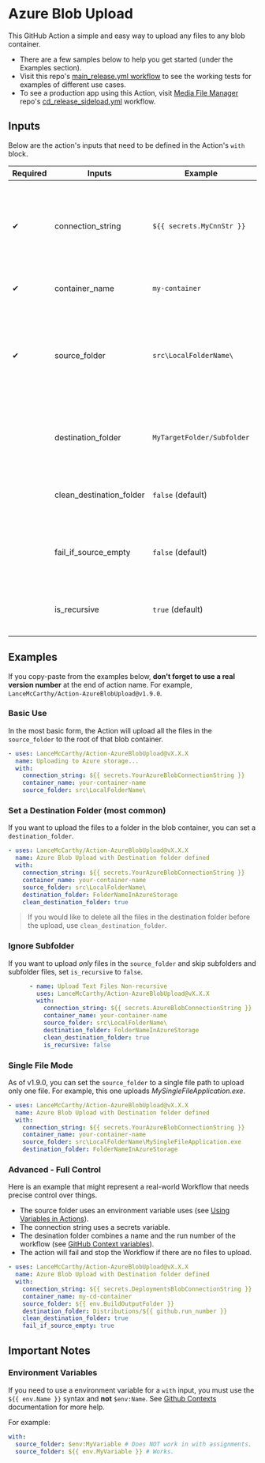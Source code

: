 # Azure Blob Upload

This GitHub Action a simple and easy way to upload any files to any blob container.

* There are a few samples below to help you get started (under the Examples section).
* Visit this repo's [main_release.yml workflow](https://github.com/LanceMcCarthy/Action-AzureBlobUpload/blob/main/.github/workflows/main_release.yml) to see the working tests for examples of different use cases.
* To see a production app using this Action, visit [Media File Manager](https://github.com/LanceMcCarthy/MediaFileManager) repo's [cd_release_sideload.yml](https://github.com/LanceMcCarthy/MediaFileManager/blob/main/.github/workflows/cd_release_sideload.yml) workflow.


## Inputs

Below are the action's inputs that need to be defined in the Action's `with` block.

| Required | Inputs | Example | Summary |
|----------|--------|---------|---------|
| ✔ | connection_string | `${{ secrets.MyCnnStr }}` | Azure Blob Storage conection string (for help, visit [View Account Access Keys](https://docs.microsoft.com/en-us/azure/storage/common/storage-account-keys-manage#view-account-access-keys)) |
| ✔ | container_name | `my-container` | Name of the Blob container |
| ✔ | source_folder | `src\LocalFolderName\` | Folder with the files to upload. Note that the path separators will be automatically be normalized for you |
|  | destination_folder | `MyTargetFolder/Subfolder` | Folder to upload to (it will be created for you if it does not exist). |
|  | clean_destination_folder |  `false` (default)| Delete all destination files before uploading new ones. |
|  | fail_if_source_empty | `false` (default)| Set to `true` if you want action to fail if source folder has no files. |
|  | is_recursive | `true` (default)| Set to `false` if you want all subfolders ignored. |

## Examples

If you copy-paste from the examples below, **don't forget to use a real version number** at the end of action name. For example, `LanceMcCarthy/Action-AzureBlobUpload@v1.9.0`.

### Basic Use

In the most basic form, the Action will upload all the files in the `source_folder` to the root of that blob container.

```yaml
- uses: LanceMcCarthy/Action-AzureBlobUpload@vX.X.X
  name: Uploading to Azure storage...
  with:
    connection_string: ${{ secrets.YourAzureBlobConnectionString }}
    container_name: your-container-name
    source_folder: src\LocalFolderName\
```

### Set a Destination Folder (most common)

If you want to upload the files to a folder in the blob container, you can set a `destination_folder`.

```yaml
- uses: LanceMcCarthy/Action-AzureBlobUpload@vX.X.X
  name: Azure Blob Upload with Destination folder defined
  with:
    connection_string: ${{ secrets.YourAzureBlobConnectionString }}
    container_name: your-container-name
    source_folder: src\LocalFolderName\
    destination_folder: FolderNameInAzureStorage
    clean_destination_folder: true
```

> If you would like to delete all the files in the destination folder before the upload, use `clean_destination_folder`.

### Ignore Subfolder

If you want to upload *only* files in the `source_folder` and skip subfolders and subfolder files, set `is_recursive` to `false`.

```yaml
      - name: Upload Text Files Non-recursive
        uses: LanceMcCarthy/Action-AzureBlobUpload@vX.X.X
        with:
          connection_string: ${{ secrets.AzureBlobConnectionString }}
          container_name: your-container-name
          source_folder: src\LocalFolderName\
          destination_folder: FolderNameInAzureStorage
          clean_destination_folder: true
          is_recursive: false
```

### Single File Mode

As of v1.9.0, you can set the `source_folder` to a single file path to upload only one file. For example, this one uploads *MySingleFileApplication.exe*.

```yaml
- uses: LanceMcCarthy/Action-AzureBlobUpload@vX.X.X
  name: Azure Blob Upload with Destination folder defined
  with:
    connection_string: ${{ secrets.YourAzureBlobConnectionString }}
    container_name: your-container-name
    source_folder: src\LocalFolderName\MySingleFileApplication.exe
    destination_folder: FolderNameInAzureStorage
```

### Advanced - Full Control

Here is an example that might represent a real-world Workflow that needs precise control over things.

* The source folder uses an environment variable uses (see [Using Variables in Actions](https://docs.github.com/en/actions/configuring-and-managing-workflows/using-variables-and-secrets-in-a-workflow)).
* The connection string uses a secrets variable.
* The desination folder combines a name and the run number of the workflow (see [GitHub Context variables](https://docs.github.com/en/actions/reference/context-and-expression-syntax-for-github-actions#github-context)).
* The action will fail and stop the Workflow if there are no files to upload.

```yaml
- uses: LanceMcCarthy/Action-AzureBlobUpload@vX.X.X
  name: Azure Blob Upload with Destination folder defined
  with:
    connection_string: ${{ secrets.DeploymentsBlobConnectionString }}
    container_name: my-cd-container
    source_folder: ${{ env.BuildOutputFolder }}
    destination_folder: Distributions/${{ github.run_number }}
    clean_destination_folder: true
    fail_if_source_empty: true
```

## Important Notes

### Environment Variables

If you need to use a environment variable for a `with` input, you must use the `${{ env.Name }}` syntax and **not** `$env:Name`. See [Github Contexts](https://docs.github.com/en/actions/reference/context-and-expression-syntax-for-github-actions#contexts) documentation for more help.

For example:

```yaml
with:
  source_folder: $env:MyVariable # Does NOT work in with assignments.
  source_folder: ${{ env.MyVariable }} # Works.
```
